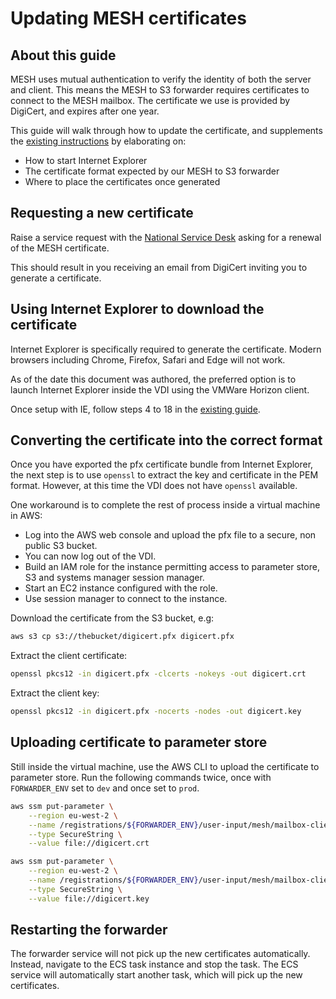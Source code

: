 # Updating MESH certificates

## About this guide

MESH uses mutual authentication to verify the identity of both the server and
client. This means the MESH to S3 forwarder requires certificates to connect to
the MESH mailbox. The certificate we use is provided by DigiCert, and expires
after one year.

This guide will walk through how to update the certificate, and supplements the
[existing instructions][1] by elaborating on:

- How to start Internet Explorer
- The certificate format expected by our MESH to S3 forwarder
- Where to place the certificates once generated

## Requesting a new certificate

Raise a service request with the [National Service Desk][2] asking for a
renewal of the MESH certificate.

This should result in you receiving an email from DigiCert inviting you to
generate a certificate.

## Using Internet Explorer to download the certificate

Internet Explorer is specifically required to generate the certificate.
Modern browsers including Chrome, Firefox, Safari and Edge will not work.

As of the date this document was authored, the preferred option is to launch
Internet Explorer inside the VDI using the VMWare Horizon client.

Once setup with IE, follow steps 4 to 18 in the [existing guide][1].

## Converting the certificate into the correct format

Once you have exported the pfx certificate bundle from Internet Explorer, the
next step is to use `openssl` to extract the key and certificate in the PEM
format. However, at this time the VDI does not have `openssl` available.

One workaround is to complete the rest of process inside a virtual machine in AWS:
- Log into the AWS web console and upload the pfx file to a secure, non public S3 bucket.
- You can now log out of the VDI.
- Build an IAM role for the instance permitting access to parameter store, S3 and systems manager session manager.
- Start an EC2 instance configured with the role.
- Use session manager to connect to the instance.

Download the certificate from the S3 bucket, e.g:

```bash
aws s3 cp s3://thebucket/digicert.pfx digicert.pfx
```

Extract the client certificate:

```bash
openssl pkcs12 -in digicert.pfx -clcerts -nokeys -out digicert.crt

```

Extract the client key:

```bash
openssl pkcs12 -in digicert.pfx -nocerts -nodes -out digicert.key
```

## Uploading certificate to parameter store

Still inside the virtual machine, use the AWS CLI to upload the certificate to
parameter store. Run the following commands twice, once with `FORWARDER_ENV`
set to `dev` and once set to `prod`.


```bash
aws ssm put-parameter \
    --region eu-west-2 \
    --name /registrations/${FORWARDER_ENV}/user-input/mesh/mailbox-client-cert \
    --type SecureString \
    --value file://digicert.crt
```

```bash
aws ssm put-parameter \
    --region eu-west-2 \
    --name /registrations/${FORWARDER_ENV}/user-input/mesh/mailbox-client-cert-private-key \
    --type SecureString \
    --value file://digicert.key
```

## Restarting the forwarder

The forwarder service will not pick up the new certificates automatically.
Instead, navigate to the ECS task instance and stop the task. The ECS service
will automatically start another task, which will pick up the new certificates.

[1]: https://digital.nhs.uk/services/message-exchange-for-social-care-and-health-mesh/mesh-guidance-hub/certificate-guidance#digicert-certificate-request-access-via-internet-
[2]: https://digital.nhs.uk/services/message-exchange-for-social-care-and-health-mesh#contact
